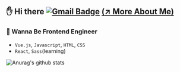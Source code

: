 ## :hand: Hi there [![Gmail Badge](https://img.shields.io/badge/Gmail-d14836?style=flat-square&logo=Gmail&logoColor=white&link=mailto:wallys0213@gmail.com)](mailto:wallys0213@gmail.com) <a href="https://wally-wally.kr" target="_blank">(:arrow_upper_right: More About Me)</a>

### :round_pushpin: Wanna Be Frontend Engineer

- `Vue.js`, `Javascript`, `HTML`, `CSS`
- `React`, `Sass`(learning)

![Anurag's github stats](https://github-readme-stats.vercel.app/api?username=wally-wally&show_icons=true&theme=radical)
